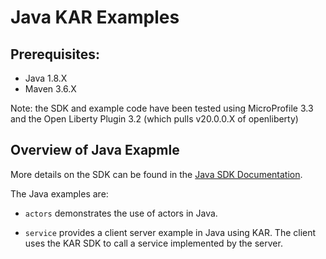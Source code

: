 # Java KAR Examples

## Prerequisites:
- Java 1.8.X
- Maven 3.6.X

Note: the SDK and example code have been tested using MicroProfile 3.3 and the Open Liberty Plugin 3.2 (which pulls v20.0.0.X of openliberty)

## Overview of Java Exapmle

More details on the SDK can be found in the [Java SDK Documentation](https://github.ibm.com/solsa/kar/tree/master/sdk/java).

The Java examples are:

+ `actors` demonstrates the use of actors in Java.

+ `service` provides a client server example in Java using KAR.  The client uses the KAR SDK to call a service implemented by the server.
